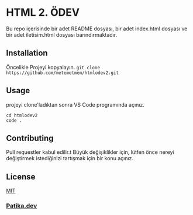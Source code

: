# HTML 2. ÖDEV
Bu repo içerisinde bir adet README dosyası, bir adet index.html dosyası ve bir adet iletisim.html dosyası barındırmaktadır.


## Installation
Öncelikle Projeyi kopyalayın.
`git clone https://github.com/metemetmem/htmlodev2.git`

## Usage
projeyi clone'ladıktan sonra VS Code programında açınız.

```
cd htmlodev2 
code .
```

## Contributing
Pull requestler kabul edilir.t Büyük değişiklikler için, lütfen önce nereyi değiştirmek istediğinizi tartışmak için bir konu açınız.

## License
[MIT](https://choosealicense.com/licenses/mit/)

### [Patika.dev](https://app.patika.dev/metemetmem)
